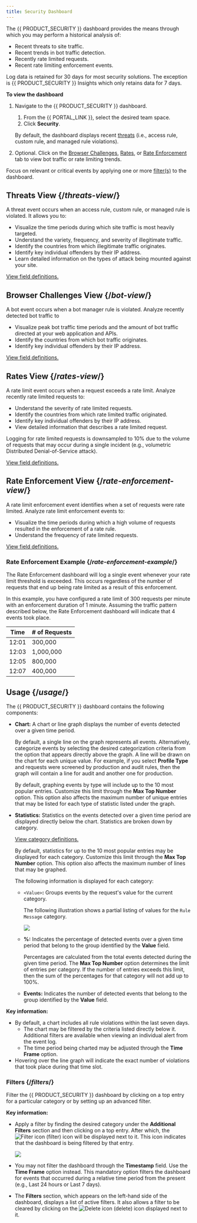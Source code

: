 ```yaml
---
title: Security Dashboard
---
```


The {{ PRODUCT_SECURITY }} dashboard provides the means through which you may perform a historical analysis of:
-   Recent threats to site traffic.
-   Recent trends in bot traffic detection.
-   Recently rate limited requests.
-   Recent rate limiting enforcement events. 

<Callout type="info">

  Log data is retained for 30 days for most security solutions. The exception
  is {{ PRODUCT_SECURITY }} Insights which only retains data for 7 days.

</Callout>

**To view the dashboard**
1.  Navigate to the {{ PRODUCT_SECURITY }} dashboard.

    1.  From the {{ PORTAL_LINK }}, select the desired team space.    
    2.  Click **Security**.
    
    By default, the dashboard displays recent [threats](#threats-view) (i.e., access rule, custom rule, and managed rule violations).

2.  Optional. Click on the [Browser Challenges](#bot), [Rates](#rate-limit), or [Rate Enforcement](#rate-enforcement) tab to view bot traffic or rate limiting trends.

<Callout type="tip">

  Focus on relevant or critical events by applying one or more [filter(s)](#filters) to the dashboard. 

</Callout>

## Threats View {/*threats-view*/}

A threat event occurs when an access rule, custom rule, or managed rule is violated. It allows you to:

-   Visualize the time periods during which site traffic is most heavily targeted.
-   Understand the variety, frequency, and severity of illegitimate traffic.
-   Identify the countries from which illegitimate traffic originates.
-   Identify key individual offenders by their IP address.
-   Learn detailed information on the types of attack being mounted against your site.

[View field definitions.](/guides/security/recent_event_logs#threat-log-fields)

## Browser Challenges View {/*bot-view*/}

A bot event occurs when a bot manager rule is violated. Analyze recently detected bot traffic to 
-   Visualize peak bot traffic time periods and the amount of bot traffic directed at your web application and APIs.
-   Identify the countries from which bot traffic originates.
-   Identify key individual offenders by their IP address.

[View field definitions.](/guides/security/recent_event_logs#bot-log-fields)

## Rates View {/*rates-view*/}

A rate limit event occurs when a request exceeds a rate limit. Analyze recently rate limited requests to:
-   Understand the severity of rate limited requests.
-   Identify the countries from which rate limited traffic originated.
-   Identify key individual offenders by their IP address.
-   View detailed information that describes a rate limited request.

<Callout type="info">

Logging for rate limited requests is downsampled to 10% due to the volume of requests that may occur during a single incident (e.g., volumetric Distributed Denial-of-Service attack).

</Callout>

[View field definitions.](/guides/security/recent_event_logs#rate-limit-log-fields)

## Rate Enforcement View {/*rate-enforcement-view*/}

A rate limit enforcement event identifies when a set of requests were rate limited. Analyze rate limit enforcement events to:

-   Visualize the time periods during which a high volume of requests resulted in the enforcement of a rate rule.
-   Understand the frequency of rate limited requests.

[View field definitions.](/guides/security/recent_event_logs#rate-limit-enforcement-log-fields)

### Rate Enforcement Example {/*rate-enforcement-example*/}

The Rate Enforcement dashboard will log a single event whenever your rate limit threshold is exceeded. This occurs regardless of the number
of requests that end up being rate limited as a result of this enforcement.

In this example, you have configured a rate limit of 300 requests per minute with an enforcement duration of 1 minute. Assuming the traffic
pattern described below, the Rate Enforcement dashboard will indicate that 4 events took place.

| Time  | # of Requests |
|-------|----------------|
| 12:01 | 300,000        |
| 12:03 | 1,000,000      |
| 12:05 | 800,000        |
| 12:07 | 400,000        |


## Usage {/*usage*/}

The {{ PRODUCT_SECURITY }} dashboard contains the following components:

-   **Chart:** A chart or line graph displays the number of events detected over a given time period.

    By default, a single line on the graph represents all events. Alternatively, categorize events by selecting the desired categorization criteria from the option that appears directly above the graph. A line will be drawn on the chart for each unique value. For example, if you select **Profile Type** and requests were screened by production and audit rules, then the graph will contain a line for audit and another one for production.  

    <Callout type="info">

      By default, graphing events by type will include up to the 10 most popular entries. Customize this limit through the **Max Top Number** option. This option also affects the maximum number of unique entries that may be listed for each type of statistic listed under the graph.

    </Callout>

-   **Statistics:** Statistics on the events detected over a given time period are displayed directly below the chart. 
    Statistics are broken down by category.  

    [View category definitions.](#field-definitions)  

    <Callout type="info">

      By default, statistics for up to the 10 most popular entries may be displayed for each category. Customize this limit through the **Max Top Number** option. This option also affects the maximum number of lines that may be graphed.  

    </Callout>

    The following information is displayed for each category:
    -   `<Value>`**:** Groups events by the request's value for the current category.  

        The following illustration shows a partial listing of values for the `Rule Message` category.  

        ![](/images/v7/security/dashboard_category.png)  

    -   **%:** Indicates the percentage of detected events over a given time period that belong to the group identified by the **Value** field.  

        <Callout type="info">

          Percentages are calculated from the total events detected during the given time period. The **Max Top Number** option determines the limit of entries per category. If the number of entries exceeds this limit, then the sum of the percentages for that category will not add up to 100%.

        </Callout>

    -   **Events:** Indicates the number of detected events that belong to the group identified by the **Value** field.  

**Key information:**
-   By default, a chart includes all rule violations within the last seven days.
    -   The chart may be filtered by the criteria listed directly below it. Additional filters are available when viewing an individual alert from the event log.
    -   The time period being charted may be adjusted through the **Time Frame** option.
-   Hovering over the line graph will indicate the exact number of violations that took place during that time slot.

### Filters {/*filters*/}

Filter the {{ PRODUCT_SECURITY }} dashboard by clicking on a top entry for a particular category or by setting up an advanced filter. 

**Key information:**
-   Apply a filter by finding the desired category under the **Additional Filters** section and then clicking on a top entry. After which, the <Image inline src="/images/v7/icons/filter.png" alt="Filter icon" /> (filter) icon will be displayed next to it. This icon indicates that the dashboard is being filtered by that entry.

    ![](/images/v7/security/dashboard_filter_by_stat.png)

-   You may not filter the dashboard through the **Timestamp** field. Use the **Time Frame** option instead. This mandatory option filters the dashboard for events that occurred during a relative time period from the present (e.g., Last 24 hours or Last 7 days).
-   The **Filters** section, which appears on the left-hand side
    of the dashboard, displays a list of active filters. It also allows
    a filter to be cleared by clicking on the <Image inline src="/images/v7/icons/remove.png" alt="Delete icon" /> (delete)
    icon displayed next to
    it.